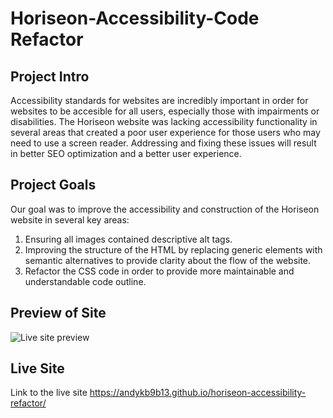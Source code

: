 # Horiseon-Accessibility-Code Refactor

## Project Intro
Accessibility standards for websites are incredibly important in order for websites to be accesible for all users, especially those with impairments or disabilities. The Horiseon website was lacking accessibility functionality in several areas that created a poor user experience for those users who may need to use a screen reader. Addressing and fixing these issues will result in better SEO optimization and a better user experience. 

## Project Goals
Our goal was to improve the accessibility and construction of the Horiseon website in several key areas:

1. Ensuring all images contained descriptive alt tags.
2. Improving the structure of the HTML by replacing generic elements with semantic alternatives to provide clarity about the flow of the website. 
3. Refactor the CSS code in order to provide more maintainable and understandable code outline. 

## Preview of Site
![Live site preview](/assets/images/Horiseon-Live_site.png)

## Live Site
Link to the live site <https://andykb9b13.github.io/horiseon-accessibility-refactor/>

